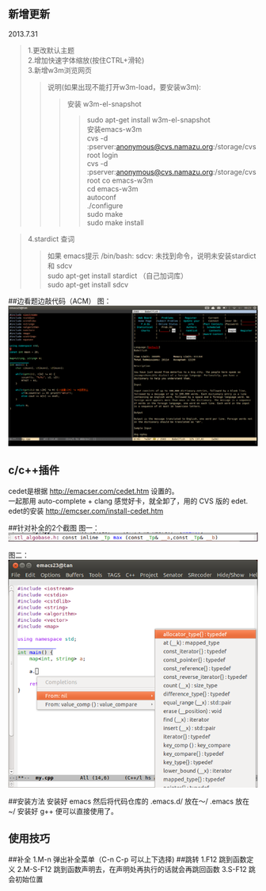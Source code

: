 新增更新
----------------------------
2013.7.31
> 1.更改默认主题  
> 2.增加快速字体缩放(按住CTRL+滑轮)  
> 3.新增w3m浏览网页  
>> 说明(如果出现不能打开w3m-load，要安装w3m):  
>>> 安装 w3m-el-snapshot  
>>>> sudo apt-get install w3m-el-snapshot  
>>> 安装emacs-w3m  
>>>> cvs -d :pserver:anonymous@cvs.namazu.org:/storage/cvsroot login  
>>>> cvs -d :pserver:anonymous@cvs.namazu.org:/storage/cvsroot co emacs-w3m  
>>>> cd emacs-w3m  
>>>> autoconf  
>>>> ./configure  
>>>> sudo make  
>>>> sudo make install  

> 4.stardict 查词  
>> 如果 emacs提示 /bin/bash: sdcv: 未找到命令，说明未安装stardict 和 sdcv  
>> sudo apt-get install stardict （自己加词库）  
>> sudo apt-get install sdcv  


##边看题边敲代码（ACM）
图：  
![acming](acming.png)

c/c++插件
---------------------------------------------------------
cedet是根据 http://emacser.com/cedet.htm 设置的。  
一起那用 auto-complete + clang 感觉好卡，就全卸了，用的 CVS 版的 edet.  
edet的安装 http://emcser.com/install-cedet.htm  

##针对补全的2个截图
图一：
![图1](1.png)


图二：
![图2](2.png)


##安装方法
		安装好 emacs 然后将代码仓库的
		.emacs.d/ 放在～/
		.emacs 放在 ~/
		安装好 g++ 便可以直接使用了。

使用技巧
------------------
##补全
		1.M-n 弹出补全菜单（C-n C-p 可以上下选择)
##跳转
		1.F12 跳到函数定义
		2.M-S-F12 跳到函数声明去，在声明处再执行的话就会再跳回函数
		3.S-F12 跳会初始位置
